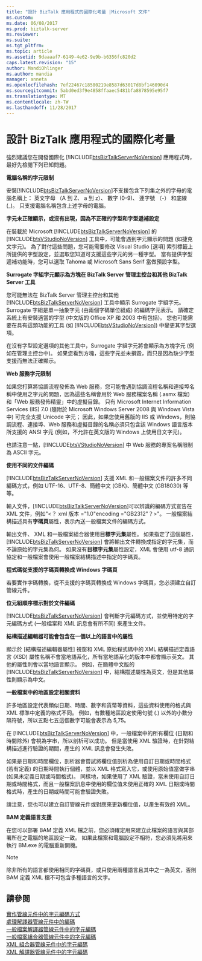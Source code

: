 ```yaml
---
title: "設計 BizTalk 應用程式的國際化考量 |Microsoft 文件"
ms.custom: 
ms.date: 06/08/2017
ms.prod: biztalk-server
ms.reviewer: 
ms.suite: 
ms.tgt_pltfrm: 
ms.topic: article
ms.assetid: 9daaaaf7-6149-4e62-9e9b-b6356fc820d2
caps.latest.revision: "15"
author: MandiOhlinger
ms.author: mandia
manager: anneta
ms.openlocfilehash: 7ef22467c18580219e8587d63017d8bf146090d4
ms.sourcegitcommit: 5abd0ed3f9e4858ffaaec5481bfa8878595e95f7
ms.translationtype: MT
ms.contentlocale: zh-TW
ms.lasthandoff: 11/28/2017
---
```

# <a name="international-considerations-for-designing-biztalk-applications"></a>設計 BizTalk 應用程式的國際化考量
強烈建議您在開發國際化 [!INCLUDE[btsBizTalkServerNoVersion](../includes/btsbiztalkservernoversion-md.md)] 應用程式時，最好先檢閱下列已知問題。  
  
 **電腦名稱的字元限制**  
  
 安裝[!INCLUDE[btsBizTalkServerNoVersion](../includes/btsbiztalkservernoversion-md.md)]不支援包含下列集之外的字母的電腦名稱上： 英文字母 （A 到 Z、 a 到 z）、 數字 (0-9)、 連字號 （-） 和底線 (_)。 只支援電腦名稱包含上述字母的電腦。  
  
 **字元未正確顯示，或沒有出現，因為不正確的字型和字型遞補設定**  
  
 在裝載於 Microsoft [!INCLUDE[btsBizTalkServerNoVersion](../includes/btsbiztalkservernoversion-md.md)] 的 [!INCLUDE[btsVStudioNoVersion](../includes/btsvstudionoversion-md.md)] 工具中，可能會遇到字元顯示的問題 (如捷克文字元)。 為了對付這些問題，您可能需要修改 Visual Studio [選項] 索引標籤上所提供的字型設定，並選取您知道可支援這些字元的另一種字型。 當有提供字型遞補功能時，您可以選取 Tahoma 或 Microsoft Sans Serif 當做預設字型。  
  
 **Surrogate 字組字元顯示為方塊在 BizTalk Server 管理主控台和其他 BizTalk Server 工具**  
  
 您可能無法在 BizTalk Server 管理主控台和其他 [!INCLUDE[btsBizTalkServerNoVersion](../includes/btsbiztalkservernoversion-md.md)] 工具中顯示 Surrogate 字組字元。 Surrogate 字組是單一抽象字元 (由兩個字碼單位組成) 的編碼字元表示。 請確定系統上有安裝適當的字型 (中文版的 Office XP 和 2003 中有包括)。 您也可能需要在具有這類功能的工具 (如 [!INCLUDE[btsVStudioNoVersion](../includes/btsvstudionoversion-md.md)]) 中變更其字型選項。  
  
 在沒有字型設定選項的其他工具中，Surrogate 字組字元將會顯示為方塊字元 (例如在管理主控台中)。 如果您看到方塊，這些字元並未損毀，而只是因為缺少字型支援而無法正確顯示。  
  
 **Web 服務字元限制**  
  
 如果您打算將協調流程發佈為 Web 服務，您可能會遇到協調流程名稱和連接埠名稱中使用之字元的問題，因為這些名稱會用於 Web 服務檔案名稱 (.asmx 檔案) 和「Web 服務發佈精靈」中的虛擬目錄。 只有 Microsoft Internet Information Services (IIS) 7.0 (隨附於 Microsoft Windows Server 2008 與 Windows Vista 中) 可完全支援 Unicode 字元； 因此，如果您使用舊版的 IIS 或 Windows，則協調流程、連接埠、Web 服務和虛擬目錄的名稱必須只包含該 Windows 語言版本所支援的 ANSI 字元 (例如，不允許在英文版的 Windows 上使用日文字元)。  
  
 也請注意一點，[!INCLUDE[btsVStudioNoVersion](../includes/btsvstudionoversion-md.md)] 中 Web 服務的專案名稱限制為 ASCII 字元。  
  
 **使用不同的文件編碼**  
  
 [!INCLUDE[btsBizTalkServerNoVersion](../includes/btsbiztalkservernoversion-md.md)] 支援 XML 和一般檔案文件的許多不同編碼方式，例如 UTF-16、UTF-8、簡體中文 (GBK)、簡體中文 (GB18030) 等等。  
  
 輸入文件，[!INCLUDE[btsBizTalkServerNoVersion](../includes/btsbiztalkservernoversion-md.md)]可以辨識的編碼方式宣告在 XML 文件，例如"\<？ xml 版本 ="1.0"encoding ="GB2312"？\>"。 一般檔案結構描述具有**字碼頁**屬性，表示內送一般檔案文件的編碼方式。  
  
 輸出文件、 XML 和一般檔案組合器使用**目標字元集**屬性。 如果指定了這個屬性，[!INCLUDE[btsBizTalkServerNoVersion](../includes/btsbiztalkservernoversion-md.md)] 會將輸出文件轉換成指定的字元集，而不論原始的字元集為何。 如果沒有**目標字元集**屬性設定，XML 會使用 utf-8 通訊協定和一般檔案會使用一般檔案結構描述中指定的字碼頁。  
  
 **程式碼從支援的字碼頁轉換成 Windows 字碼頁**  
  
 若要實作字碼轉換，從不支援的字碼頁轉換成 Windows 字碼頁，您必須建立自訂管線元件。  
  
 **位元組順序標示對於文件編碼**  
  
 [!INCLUDE[btsBizTalkServerNoVersion](../includes/btsbiztalkservernoversion-md.md)] 會判斷字元編碼方式，並使用特定的字元編碼方式 (一般檔案和 XML 訊息會有所不同) 來產生文件。  
  
 **結構描述編輯器可能會包含在一個以上的語言中的屬性**  
  
 顯示於 [結構描述編輯器屬性] 視窗和 XML 原始程式碼中的 XML 結構描述定義語言 (XSD) 屬性名稱不會當地語系化，所有當地語系化的版本中都會顯示英文。 其他的屬性則會以當地語言顯示。 例如，在簡體中文版的 [!INCLUDE[btsBizTalkServerNoVersion](../includes/btsbiztalkservernoversion-md.md)] 中，結構描述屬性為英文，但是其他屬性則顯示為中文。  
  
 **一般檔案中的地區設定相關資料**  
  
 許多地區設定代表類似日期、時間、數字和貨幣等資料，這些資料使用的格式與 XML 標準中定義的格式不同。 例如，有數種地區設定使用句號 (.) 以外的小數分隔符號，所以五點七五這個數字可能會表示為 5,75。  
  
 在 [!INCLUDE[btsBizTalkServerNoVersion](../includes/btsbiztalkservernoversion-md.md)] 中，一般檔案中的所有欄位 (日期和時間除外) 會視為字串，所以剖析可以成功。 但是當使用 XML 驗證時，在針對結構描述進行驗證的期間，產生的 XML 訊息會發生失敗。  
  
 如果是日期和時間欄位，剖析器會嘗試將欄位值剖析為使用自訂日期或時間格式 (若有定義) 的日期時間執行個體，並以 XML 格式寫入它，或使用原始值當做字串 (如果未定義日期或時間格式)。 同樣地，如果使用了 XML 驗證，當未使用自訂日期或時間格式，而且一般檔案訊息中使用的欄位值未使用正確的 XML 日期或時間格式時，產生的日期或時間可能會驗證失敗。  
  
 請注意，您也可以建立自訂管線元件或對應來更新欄位值，以產生有效的 XML。  
  
 **BAM 定義語言支援**  
  
 在您可以部署 BAM 定義 XML 檔之前，您必須確定用來建立此檔案的語言與其部署所在之電腦的地區設定一致。 如果此檔案和電腦設定不相符，您必須先將用來執行 BM.exe 的電腦重新開機。  
  
> [!NOTE]
>  除非所有的語言都使用相同的字碼頁，或只使用兩種語言且其中之一為英文，否則 BAM 定義 XML 檔不可包含多種語言的文字。  
  
## <a name="see-also"></a>請參閱  
 [實作管線元件中的字元編碼方式](../core/implementing-character-encoding-in-a-pipeline-component.md)   
 [處理解譯器管線元件中的編碼](../core/handling-encoding-in-a-disassembler-pipeline-component.md)   
 [一般檔案解譯器管線元件中的字元編碼](../core/character-encoding-in-the-flat-file-disassembler-pipeline-component.md)   
 [一般檔案組合器管線元件中的字元編碼](../core/character-encoding-in-the-flat-file-assembler-pipeline-component.md)   
 [XML 組合器管線元件中的字元編碼](../core/character-encoding-in-the-xml-assembler-pipeline-component.md)   
 [XML 解譯器管線元件中的字元編碼](../core/character-encoding-in-xml-disassembler-pipeline-component.md)